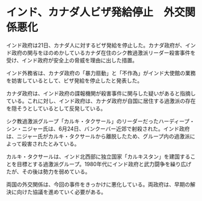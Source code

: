 # インド、カナダ人ビザ発給停止　外交関係悪化

インド政府は21日、カナダ人に対するビザ発給を停止した。カナダ政府が、インド政府の関与をほのめかしているカナダ在住のシク教過激派リーダー殺害事件を受け、インド政府が安全上の脅威を理由に出した措置。

インド外務省は、カナダ政府の「暴力扇動」と「不作為」がインド大使館の業務を妨害しているとして、ビザ発給を停止したと発表した。

カナダ政府は、インド政府の諜報機関が殺害事件に関与した疑いがあると指摘している。これに対し、インド政府は、カナダ政府が自国に居住する過激派の存在を隠そうとしているとして反発している。

シク教過激派グループ「カルキ・タクサール」のリーダーだったハーディープ・シン・ニジャー氏は、6月24日、バンクーバー近郊で射殺された。インド政府は、ニジャー氏がカルキ・タクサールから離脱したため、グループ内の過激派によって殺害されたとみている。

カルキ・タクサールは、インド北西部に独立国家「カルキスタン」を建国することを目標とする過激派グループ。1980年代にインド政府と武力闘争を繰り広げたが、その後は勢力を弱めている。

両国の外交関係は、今回の事件をきっかけに悪化している。両政府は、早期の解決に向けた協議を進めていく必要がある。
